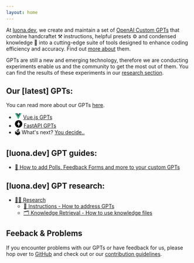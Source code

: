 ```yaml
---
layout: home
---
```


At [luona.dev](https://luona.dev), we create and maintain a set of [OpenAI Custom GPTs](https://openai.com/blog/introducing-gpts) that combine handcraftet ⚒️ instructions, helpful presets ⚙️ and condensed knowledge 🧠 into a cutting-edge suite of tools designed to enhance coding efficiency and accuracy. Find out [more about](/gpts/) them.

GPTs are still a new and emerging technology, therefore we are conducting experiments enable us and the community to get the most out of them. You can find the results of these experiments in our [research section](/research/).

## Our [latest] GPTs:
You can read more about our GPTs [here](/gpts/).
- <img src="/assets/vuejs/vuejs-logo.svg" height="16" /> [Vue.js GPTs](/gpts/vuejs/)
- <img src="/assets/fastapi/fastapi-logo.svg" height="20" style="margin-right:4px;"/>[FastAPI GPTs](/gpts/fastapi/)
- 🗳️ What's next? [You decide..](/latest-gpts-poll/) 

## [luona.dev] GPT guides:
- [📝 How to add Polls, Feedback Forms and more to your custom GPTs](/guides/formbricks-in-gpts)

## [luona.dev] GPT research:
- [🧑‍🔬 Research](/research/)
    - [👋 Instructions - How to address GPTs](/research/adressing-experiment/)
    - [🗂️ Knowledge Retrieval - How to use knowledge files](/research/knowledge-retrieval-experiment/)

## Feeback & Problems

If you encounter problems with our GPTs or have feedback for us, please hop over to [GitHub](https://github.com/luona-dev/latestGPTs/) and check out or our [contribution guidelines](https://github.com/luona-dev/latestGPTs#contribution-guidelines).

